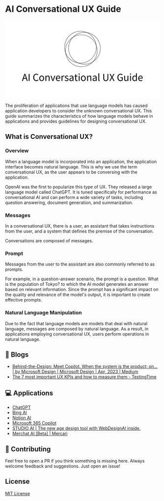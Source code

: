 # AI Conversational UX Guide

![AI Conversational UX Guide](./main.png)

The proliferation of applications that use language models has caused application developers to consider the unknown conversational UX.
This guide summarizes the characteristics of how language models behave in applications and provides guidelines for designing conversational UX.

## What is Conversational UX?

### Overview

When a language model is incorporated into an application, the application interface becomes natural language.
This is why we use the term conversational UX, as the user appears to be conversing with the application.

OpenAI was the first to popularize this type of UX. They released a large language model called ChatGPT.
It is tuned specifically for performance as conversational AI and can perform a wide variety of tasks, including question answering, document generation, and summarization.

### Messages

In a conversational UX, there is a user, an assistant that takes instructions from the user, and a system that defines the premise of the conversation.

Conversations are composed of messages.

### Prompt

Messages from the user to the assistant are also commonly referred to as prompts.

For example, in a question-answer scenario, the prompt is a question. What is the population of Tokyo? to which the AI model generates an answer based on relevant information. Since the prompt has a significant impact on the quality and relevance of the model's output, it is important to create effective prompts.

### Natural Language Manipulation

Due to the fact that language models are models that deal with natural language, messages are composed by natural language. As a result, in applications employing conversational UX, users perform operations in natural language.

## 📃 Blogs

- [Behind-the-Design: Meet Copilot. When the system is the product; on… | by Microsoft Design | Microsoft Design | Apr, 2023 | Medium](https://medium.com/microsoft-design/behind-the-design-meet-copilot-2c68182a0e70)
- [The 7 most important UX KPIs and how to measure them - TestingTime](https://www.testingtime.com/en/blog/important-ux-kpis/)

## 💻 Applications

- [ChatGPT](https://openai.com/blog/chatgpt)
- [Bing AI](https://www.microsoft.com/ja-jp/bing?form=MA13FJ)
- [Notion AI](https://www.notion.so/ja-jp/product/ai)
- [Microsoft 365 Copilot](https://blogs.windows.com/japan/2023/03/28/introducing-microsoft-365-copilot-a-whole-new-way-to-work/)
- [STUDIO AI | The new age design tool with WebDesignAI inside.](https://studio.design/?ref=producthunt)
- [Merchat AI [Beta] | Mercari](https://www.mercari.com/merchat/)

## 🤝 Contributing

Feel free to open a PR if you think something is missing here. Always welcome feedback and suggestions. Just open an issue!

## License

[MIT License](/LICENSE.md)
